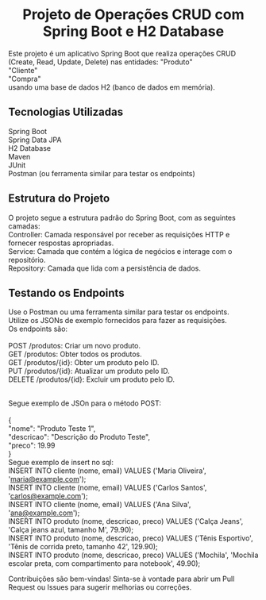 <h1 align="center">Projeto de Operações CRUD com Spring Boot e H2 Database</h1>
Este projeto é um aplicativo Spring Boot que realiza operações CRUD (Create, Read, Update, Delete) nas entidades:
"Produto" <br />
"Cliente" <br />
"Compra" <br />
usando uma base de dados H2 (banco de dados em memória).

<h2 align="left">Tecnologias Utilizadas</h2>
Spring Boot<br />
Spring Data JPA<br />
H2 Database<br />
Maven<br />
JUnit<br />
Postman (ou ferramenta similar para testar os endpoints)<br />

<h2 align="left">Estrutura do Projeto</h2>
O projeto segue a estrutura padrão do Spring Boot, com as seguintes camadas:<br />
Controller: Camada responsável por receber as requisições HTTP e fornecer respostas apropriadas.<br />
Service: Camada que contém a lógica de negócios e interage com o repositório.<br />
Repository: Camada que lida com a persistência de dados.<br />

<h2 align="left">Testando os Endpoints</h2>
Use o Postman ou uma ferramenta similar para testar os endpoints.<br />
Utilize os JSONs de exemplo fornecidos para fazer as requisições.<br />
Os endpoints são:<br /><br />
POST /produtos: Criar um novo produto.<br />
GET /produtos: Obter todos os produtos.<br />
GET /produtos/{id}: Obter um produto pelo ID.<br />
PUT /produtos/{id}: Atualizar um produto pelo ID.<br />
DELETE /produtos/{id}: Excluir um produto pelo ID.<br /><br />

Segue exemplo de JSOn para o método POST:<br /><br />
{<br />
  "nome": "Produto Teste 1",<br />
  "descricao": "Descrição do Produto Teste",<br />
  "preco": 19.99<br />
}<br />
Segue exemplo de insert no sql: <br />
INSERT INTO cliente (nome, email) VALUES ('Maria Oliveira', 'maria@example.com');<br />
INSERT INTO cliente (nome, email) VALUES ('Carlos Santos', 'carlos@example.com');<br />
INSERT INTO cliente (nome, email) VALUES ('Ana Silva', 'ana@example.com');<br />
INSERT INTO produto (nome, descricao, preco) VALUES ('Calça Jeans', 'Calça jeans azul, tamanho M', 79.90);<br />
INSERT INTO produto (nome, descricao, preco) VALUES ('Tênis Esportivo', 'Tênis de corrida preto, tamanho 42', 129.90);<br />
INSERT INTO produto (nome, descricao, preco) VALUES ('Mochila', 'Mochila escolar preta, com compartimento para notebook', 49.90);<br />


Contribuições são bem-vindas! Sinta-se à vontade para abrir um Pull Request ou Issues para sugerir melhorias ou correções.<br />
